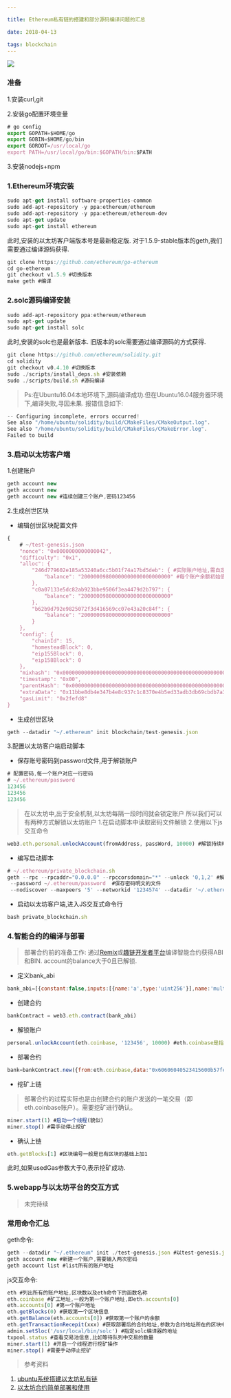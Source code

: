 ```yaml
---

title: Ethereum私有链的搭建和部分源码编译问题的汇总

date: 2018-04-13

tags: blockchain
---
```


![](http://pccmxww5q.bkt.clouddn.com/ethereum.jpeg?imageView2/0/w/560/h/380/q/100)

<!-- more -->

### 准备

1.安装curl,git

2.安装go配置环境变量

```javascript
# go config
export GOPATH=$HOME/go
export GOBIN=$HOME/go/bin
export GOROOT=/usr/local/go
export PATH=/usr/local/go/bin:$GOPATH/bin:$PATH
```

3.安装nodejs+npm

### 1.Ethereum环境安装

```javascript
sudo apt-get install software-properties-common
sudo add-apt-repository -y ppa:ethereum/ethereum
sudo add-apt-repository -y ppa:ethereum/ethereum-dev
sudo apt-get update
sudo apt-get install ethereum
```

此时,安装的以太坊客户端版本号是最新稳定版.
对于1.5.9-stable版本的geth,我们需要通过编译源码获得.

```javascript
git clone https://github.com/ethereum/go-ethereum
cd go-ethereum
git checkout v1.5.9 #切换版本
make geth #编译
```

### 2.solc源码编译安装

```javascript
sudo add-apt-repository ppa:ethereum/ethereum
sudo apt-get update
sudo apt-get install solc
```

此时,安装的solc也是最新版本.
旧版本的solc需要通过编译源码的方式获得.

```javascript
git clone https://github.com/ethereum/solidity.git
cd solidity
git checkout v0.4.10 #切换版本
sudo ./scripts/install_deps.sh #安装依赖
sudo ./scripts/build.sh #源码编译
```

> Ps:在Ubuntu16.04本地环境下,源码编译成功.但在Ubuntu16.04服务器环境下,编译失败,寻因未果.
> 报错信息如下:

```javascript
-- Configuring incomplete, errors occurred!
See also "/home/ubuntu/solidity/build/CMakeFiles/CMakeOutput.log".
See also "/home/ubuntu/solidity/build/CMakeFiles/CMakeError.log".
Failed to build
```

### 3.启动以太坊客户端

1.创建账户

```javascript
geth account new
geth account new
geth account new #连续创建三个账户,密码123456
```

2.生成创世区块

- 编辑创世区块配置文件

```javascript
{
    # ~/test-genesis.json
    "nonce": "0x0000000000000042",
    "difficulty": "0x1",
    "alloc": {
        "246d779602e185a53240a6cc5b01f74a17bd5deb": { #实际账户地址,需自定义
            "balance": "20000009800000000000000000000" #每个账户余额初始值
        },
        "c0a07133e5dc82ab923bbe9506f3ea4479d2b797": {
            "balance": "20000009800000000000000000000"
        },
        "b62b9d792e9825072f3d416569cc07e43a20c84f": {
            "balance": "20000009800000000000000000000"
        }
    },
    "config": {
        "chainId": 15,
        "homesteadBlock": 0,
        "eip155Block": 0,
        "eip158Block": 0
    },
    "mixhash": "0x0000000000000000000000000000000000000000000000000000000000000000", "coinbase": "0x0000000000000000000000000000000000000000",
    "timestamp": "0x00",
    "parentHash": "0x0000000000000000000000000000000000000000000000000000000000000000",
    "extraData": "0x11bbe8db4e347b4e8c937c1c8370e4b5ed33adb3db69cbdb7a38e1e50b1b82fa",
    "gasLimit": "0x2fefd8"
}
```

- 生成创世区块

```javascript
geth --datadir "~/.ethereum" init blockchain/test-genesis.json
```

3.配置以太坊客户端启动脚本

- 保存账号密码到password文件,用于解锁账户

```javascript
# 配置密码,每一个账户对应一行密码
# ~/.ethereum/password
123456
123456
123456
```

> 在以太坊中,出于安全机制,以太坊每隔一段时间就会锁定账户
> 所以我们可以有两种方式解锁以太坊账户
> 1.在启动脚本中读取密码文件解锁
> 2.使用以下js交互命令

```javascript
web3.eth.personal.unlockAccount(fromAddress, passWord, 10000) #解锁持续时间10000ms
```

- 编写启动脚本

```javascript
# ~/.ethereum/private_blockchain.sh
geth --rpc --rpcaddr="0.0.0.0" --rpccorsdomain="*" --unlock '0,1,2' #解锁三个账户
 --password ~/.ethereum/password  #保存密码明文的文件
 --nodiscover --maxpeers '5' --networkid '1234574' --datadir '~/.ethereum' console
```

- 启动以太坊客户端,进入JS交互式命令行

```javascript
bash private_blockchain.sh
```

### 4.智能合约的编译与部署

> 部署合约前的准备工作:
> 通过[Remix](https://remix.ethereum.org/)或[趣链开发者平台](http://www.hyperchain.cn/)编译智能合约获得ABI和BIN.
> account的balance大于0且已解锁.

- 定义bank_abi

```js
bank_abi=[{constant:false,inputs:[{name:'a',type:'uint256'}],name:'multiply',outputs:[{name:'d',type:'uint256'}],type:'function'}] #此处为实例,实际abi需自定义
```

- 创建合约

```js
bankContract = web3.eth.contract(bank_abi)
```

- 解锁账户

```js
personal.unlockAccount(eth.coinbase, '123456', 10000) #eth.coinbase是指定矿工的地址,默认是eth.accounts[0]
```

- 部署合约

```js
bank=bankContract.new({from:eth.coinbase,data:"0x60606040523415600b57fe5b5b60788061001a6000396000f300606060405263ffffffff60e060020a600035041663c6888fa181146020575bfe5b3415602757fe5b60306004356042565b60408051918252519081900360200190f35b600781025b9190505600a165627a7a7230582007a6259ba3d57941abda2e261e9a67958a3eda78b779d9dd8d42518791fddd590029"}) #此处的二进制是智能合约编译后生成的BIN,需自定义
```

- 挖矿上链
> 部署合约的过程实际也是由创建合约的账户发送的一笔交易（即eth.coinbase账户）。需要挖矿进行确认。

```js
miner.start(1) #启动一个线程(貌似)
miner.stop() #需手动停止挖矿
```

- 确认上链

```js
eth.getBlocks[1] #区块编号一般是已有区块的基础上加1
```

此时,如果usedGas参数大于0,表示挖矿成功.

### 5.webapp与以太坊平台的交互方式

> 未完待续

### 常用命令汇总

geth命令:

```javascript
geth --datadir "~/.ethereum" init ./test-genesis.json #以test-genesis.json脚本初始化创世区块,设置datadir
geth account new #新建一个账户,需要输入两次密码
geth account list #list所有的账户地址
```

js交互命令:

```javascript
eth #列出所有的账户地址,区块数以及eth命令下的函数名称
eth.coinbase #矿工地址,一般为第一个账户地址,即eth.accounts[0]
eth.accounts[0] #第一个账户地址
eth.getBlocks(0) #获取第一个区块信息
eth.getBalance(eth.accounts[0]) #获取第一个账户的余额
eth.getTransactionRecepit(xxx) #获取部署后的合约地址,参数为合约地址所在的区块中的Transaction字段
admin.setSloc('/usr/local/bin/solc') #指定solc编译器的地址
txpool.status #查看交易池信息,比如等待队列中交易的数量
miner.start(1) #开启一个线程进行挖矿操作
miner.stop() #需要手动停止挖矿
```

> 参考资料
1. [ubuntu系统搭建以太坊私有链](http://www.cnblogs.com/liangyue/p/6824858.html)
2. [以太坊合约简单部署和使用](https://www.cnblogs.com/lxcmyf/p/8489273.html#version=soljson-latest.js)